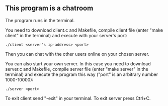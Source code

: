 ## This program is a chatroom

The program runs in the terminal.

You need to download client.c and Makefile,
compile client file (enter "make client" in the terminal)
and execute with your server's port:
```
./client <server's ip-address> <port>
```
Then you can chat with the other users online on your chosen server.

You can also start your own server.
In this case you need to download server.c and Makefile,
compile server file (enter "make server" in the terminal)
and execute the program this way ("port" is an arbitrary number 1000-10000):

```
./server <port>
```

To exit client send "-exit" in your terminal.
To exit server press Ctrl+C.
